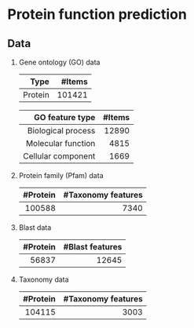 

# Protein function prediction

## Data
1. Gene ontology (GO) data

   |Type|#Items|
   |---:|---:|
   |Protein|101421|

   |GO feature type|#Items|
   |---:|---:|
   |Biological process|12890|
   |Molecular function|4815|
   |Cellular component|1669|

2. Protein family (Pfam) data

   |#Protein|#Taxonomy features|
   |---:|---:|
   |100588|7340|

3. Blast data

   |#Protein|#Blast features|
   |---:|---:|
   |56837|12645|

4. Taxonomy data

   |#Protein|#Taxonomy features|
   |---:|---:|
   |104115|3003|

##